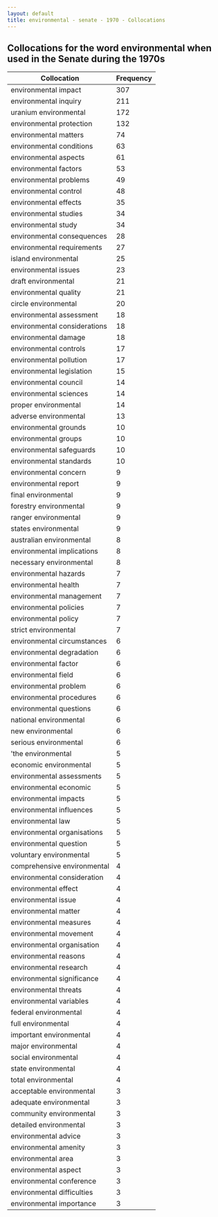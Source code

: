 ```yaml
---
layout: default
title: environmental - senate - 1970 - Collocations
---
```

## Collocations for the word **environmental** when used in the Senate during the 1970s

| Collocation | Frequency |
|--------------|----------------|
|environmental impact|307|
|environmental inquiry|211|
|uranium environmental|172|
|environmental protection|132|
|environmental matters|74|
|environmental conditions|63|
|environmental aspects|61|
|environmental factors|53|
|environmental problems|49|
|environmental control|48|
|environmental effects|35|
|environmental studies|34|
|environmental study|34|
|environmental consequences|28|
|environmental requirements|27|
|island environmental|25|
|environmental issues|23|
|draft environmental|21|
|environmental quality|21|
|circle environmental|20|
|environmental assessment|18|
|environmental considerations|18|
|environmental damage|18|
|environmental controls|17|
|environmental pollution|17|
|environmental legislation|15|
|environmental council|14|
|environmental sciences|14|
|proper environmental|14|
|adverse environmental|13|
|environmental grounds|10|
|environmental groups|10|
|environmental safeguards|10|
|environmental standards|10|
|environmental concern|9|
|environmental report|9|
|final environmental|9|
|forestry environmental|9|
|ranger environmental|9|
|states environmental|9|
|australian environmental|8|
|environmental implications|8|
|necessary environmental|8|
|environmental hazards|7|
|environmental health|7|
|environmental management|7|
|environmental policies|7|
|environmental policy|7|
|strict environmental|7|
|environmental circumstances|6|
|environmental degradation|6|
|environmental factor|6|
|environmental field|6|
|environmental problem|6|
|environmental procedures|6|
|environmental questions|6|
|national environmental|6|
|new environmental|6|
|serious environmental|6|
|'the environmental|5|
|economic environmental|5|
|environmental assessments|5|
|environmental economic|5|
|environmental impacts|5|
|environmental influences|5|
|environmental law|5|
|environmental organisations|5|
|environmental question|5|
|voluntary environmental|5|
|comprehensive environmental|4|
|environmental consideration|4|
|environmental effect|4|
|environmental issue|4|
|environmental matter|4|
|environmental measures|4|
|environmental movement|4|
|environmental organisation|4|
|environmental reasons|4|
|environmental research|4|
|environmental significance|4|
|environmental threats|4|
|environmental variables|4|
|federal environmental|4|
|full environmental|4|
|important environmental|4|
|major environmental|4|
|social environmental|4|
|state environmental|4|
|total environmental|4|
|acceptable environmental|3|
|adequate environmental|3|
|community environmental|3|
|detailed environmental|3|
|environmental advice|3|
|environmental amenity|3|
|environmental area|3|
|environmental aspect|3|
|environmental conference|3|
|environmental difficulties|3|
|environmental importance|3|
